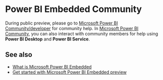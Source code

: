 <properties
   pageTitle="Power BI Embedded Community"
   description="Power BI Embedded Community"
   services="power-bi-embedded"
   documentationCenter=""
   authors="dvana"
   manager="NA"
   editor=""
   tags=""/>
<tags
   ms.service="power-bi-embedded"
   ms.devlang="NA"
   ms.topic="article"
   ms.tgt_pltfrm="NA"
   ms.workload="powerbi"
   ms.date="03/29/2016"
   ms.author="derrickv"
   />

# Power BI Embedded Community
During public preview, please go to [Microsoft Power BI Community/developer](http://community.powerbi.com/t5/Developer/bd-p/Developer) for community help. In [Microsoft Power BI Community](http://community.powerbi.com/), you can also interact with community members for help using **Power BI Desktop** and **Power BI Service**.

## See also

- [What is Microsoft Power BI Embedded](power-bi-embedded-what-is-power-bi-embedded.md)
- [Get started with Microsoft Power BI Embedded preview](power-bi-embedded-get-started.md)
